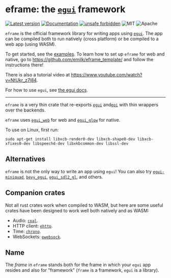 # eframe: the [`egui`](https://github.com/emilk/egui) framework

[![Latest version](https://img.shields.io/crates/v/eframe.svg)](https://crates.io/crates/eframe)
[![Documentation](https://docs.rs/eframe/badge.svg)](https://docs.rs/eframe)
[![unsafe forbidden](https://img.shields.io/badge/unsafe-forbidden-success.svg)](https://github.com/rust-secure-code/safety-dance/)
![MIT](https://img.shields.io/badge/license-MIT-blue.svg)
![Apache](https://img.shields.io/badge/license-Apache-blue.svg)

`eframe` is the official framework library for writing apps using [`egui`](https://github.com/emilk/egui). The app can be compiled both to run natively (cross platform) or be compiled to a web app (using WASM).

To get started, see the [examples](https://github.com/emilk/egui/tree/master/examples).
To learn how to set up `eframe` for web and native, go to <https://github.com/emilk/eframe_template/> and follow the instructions there!

There is also a tutorial video at <https://www.youtube.com/watch?v=NtUkr_z7l84>.

For how to use `egui`, see [the egui docs](https://docs.rs/egui).

---

`eframe` is a very thin crate that re-exports [`egui`](https://github.com/emilk/egui) and[`epi`](https://github.com/emilk/egui/tree/master/epi) with thin wrappers over the backends.

`eframe` uses [`egui_web`](https://github.com/emilk/egui/tree/master/egui_web) for web and [`egui_glow`](https://github.com/emilk/egui/tree/master/egui_glow) for native.

To use on Linux, first run:

```
sudo apt-get install libxcb-render0-dev libxcb-shape0-dev libxcb-xfixes0-dev libspeechd-dev libxkbcommon-dev libssl-dev
```


## Alternatives
`eframe` is not the only way to write an app using `egui`! You can also try [`egui-miniquad`](https://github.com/not-fl3/egui-miniquad), [`bevy_egui`](https://github.com/mvlabat/bevy_egui), [`egui_sdl2_gl`](https://github.com/ArjunNair/egui_sdl2_gl), and others.


## Companion crates
Not all rust crates work when compiled to WASM, but here are some useful crates have been designed to work well both natively and as WASM:

* Audio: [`cpal`](https://github.com/RustAudio/cpal).
* HTTP client: [`ehttp`](https://github.com/emilk/ehttp).
* Time: [`chrono`](https://github.com/chronotope/chrono).
* WebSockets: [`ewebsock`](https://github.com/rerun-io/ewebsock).


## Name

The _frame_ in `eframe` stands both for the frame in which your `egui` app resides and also for "framework" (`frame` is a framework, `egui` is a library).
